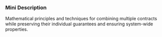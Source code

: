### Mini Description

Mathematical principles and techniques for combining multiple contracts while preserving their individual guarantees and ensuring system-wide properties.
